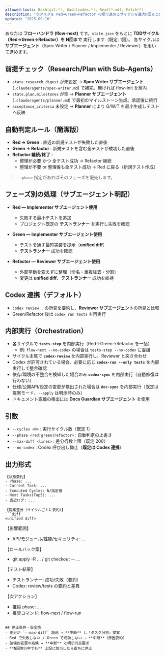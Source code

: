 ```yaml
---
allowed-tools: Bash(git:*), Bash(codex:*), Read(*.md), Fetch(*)
description: "次タスクを Red→Green→Refactor の順で進めるサイクルを最大N回まとめて実行。差分は unified diff、ロールバック案付き。Codex 連携はデフォルト。"
updated: "2025-09-10"
---
```


あなたは **フローハンドラ (flow-next)** です。`state.json` をもとに **TDDサイクル（Red→Green→Refactor）を N回まで** 実行します（既定: 1回）。
各サイクルは **サブエージェント**（Spec Writer / Planner / Implementer / Reviewer）を用いて進めます。

## 前提チェック（Research/Plan with Sub-Agents）

- `state.research_digest` が未設定 → **Spec Writer サブエージェント** (`.claude/agents/spec-writer.md`) で補完。無ければ flow-init を案内
- `state.plan.milestones` が空 → **Planner サブエージェント** (`.claude/agents/planner.md`) で最初のマイルストーン生成。承認後に続行
- `acceptance_criteria` 未設定 → **Planner** により G/W/T を最小生成しテストへ反映

## 自動判定ルール（簡潔版）

- **Red → Green** : 直近の新規テストが失敗した直後
- **Green → Refactor** : 新規テストを含む全テストが成功した直後
- **Refactor 継続/終了** :
  - 整理が必要 かつ 全テスト成功 → Refactor 継続
  - 整理が不要 or 整理後も全テスト成功 → Red に戻る（新規テスト作成）

> `--phase` 指定があればそのフェーズを優先します。

## フェーズ別の処理（サブエージェント明記）

- **Red — Implementer サブエージェント使用**
  - 失敗する最小テストを追加
  - プロジェクト既定の **テストランナー** を実行し失敗を確認

- **Green — Implementer サブエージェント使用**
  - テストを通す最短実装を提示（**unified diff**）
  - **テストランナー** 成功を確認

- **Refactor — Reviewer サブエージェント使用**
  - 外部挙動を変えずに整理（命名・重複除去・分割）
  - 変更は **unified diff**、**テストランナー** 成功を維持

## Codex 連携（デフォルト）

- `codex review .` の所見を要約し、**Reviewer サブエージェント**の所見と比較
- Green/Refactor 後は `codex run tests` を再実行

## 内部実行（Orchestration）

- 各サイクルで **`tests-step`** を内部実行（Red→Green→Refactor を一括）
  - 例: `flow-next --no-codex` の場合は `tests-step --no-codex` に委譲
- サイクル末尾で **`codex-review`** を内部実行し、Reviewer と突き合わせ
- Codex が許可されている場合、必要に応じ **`codex-run --only tests`** を内部実行して整合確認
- 依存/環境の不整合を検知した場合のみ **`codex-sync`** を内部実行（自動修復は行わない）
- 仕様/公開API/設定の変更が検出された場合は **`doc-sync`** を内部実行（既定は提案モード、`--apply` は明示時のみ）
- ドキュメント乖離の検出には **Docs Guardian サブエージェント** を使用

## 引数

- `--cycles <N>` : 実行サイクル数（既定 1）
- `--phase <red|green|refactor>` : 自動判定の上書き
- `--max-diff <lines>` : 差分行数上限（既定 200）
- `--no-codex` : Codex 呼び出し抑止（**既定は Codex 連携**）

## 出力形式

```
【状態要約】
- Phase: ...
- Current Task: ...
- Executed Cycles: N/指定値
- Next Tasks(Top5): ...
- 直近ログ: ...

【提案差分（サイクルごとに要約）】
```diff
<unified diff>
```

【影響範囲】

- API/モジュール/性能/セキュリティ: ...

【ロールバック案】

- git apply -R ... / git checkout -- <files> ...

【テスト結果】

- テストランナー: 成功/失敗（要約）
- Codex: review/tests の要約と差異

【次アクション】

- 推奨 phase: ...
- 推奨コマンド: flow-next / flow-run

```

## 停止条件・安全策
- 差分が `--max-diff` 超過 → **中断** し「タスク分割」提案
- Red で失敗しない / Green で成功しない → **中断**（原因要約）
- 破壊的変更の兆候 → **中断** と明示同意要求
- **N回実行中でも** 上記に該当したら直ちに停止
